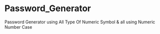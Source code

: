 # Password_Generator
Password Generator using All Type Of Numeric Symbol &amp; all using Numeric Number Case 
